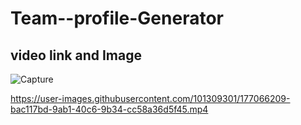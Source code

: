 # Team--profile-Generator





## video link and Image 



![Capture](https://user-images.githubusercontent.com/101309301/177066387-1fb48df9-d7c2-4f0c-98c9-6f91e3d76df4.JPG)





https://user-images.githubusercontent.com/101309301/177066209-bac117bd-9ab1-40c6-9b34-cc58a36d5f45.mp4







